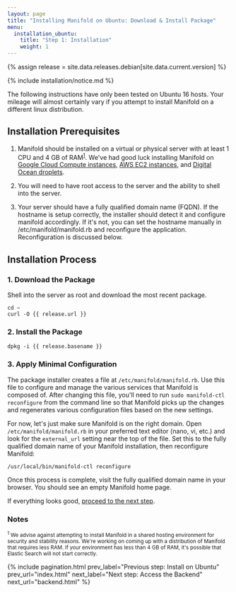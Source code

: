 ```yaml
---
layout: page
title: "Installing Manifold on Ubuntu: Download & Install Package"
menu:
  installation_ubuntu:
    title: "Step 1: Installation"
    weight: 1
---
```


{% assign release = site.data.releases.debian[site.data.current.version] %}

{% include installation/notice.md %}

The following instructions have only been tested on Ubuntu 16 hosts. Your mileage will almost certainly vary if you attempt to install Manifold on a different linux distribution.

## Installation Prerequisites

1. Manifold should be installed on a virtual or physical server with at least 1 CPU and 4 GB of RAM<sup>[1](#note-1)</sup>. We've had good luck installing Manifold on [Google Cloud Compute instances](https://cloud.google.com/compute/docs/instances/), [AWS EC2 instances](https://aws.amazon.com/ec2/instance-types/), and [Digital Ocean droplets](https://www.digitalocean.com/).

2. You will need to have root access to the server and the ability to shell into the server.

3. Your server should have a fully qualified domain name (FQDN). If the hostname is setup correctly, the installer should detect it and configure manifold accordingly. If it's not, you can set the hostname manually in /etc/manifold/manifold.rb and reconfigure the application. Reconfiguration is discussed below.

## Installation Process

### 1. Download the Package

Shell into the server as root and download the most recent package.

``` shell
cd ~
curl -O {{ release.url }}
```

### 2. Install the Package

``` shell
dpkg -i {{ release.basename }}
```

### 3. Apply Minimal Configuration

The package installer creates a file at `/etc/manifold/manifold.rb`. Use this file to configure and manage the various services that Manifold is composed of. After changing this file, you'll need to run `sudo manifold-ctl reconfigure` from the command line so that Manifold picks up the changes and regenerates various configuration files based on the new settings.

For now, let's just make sure Manifold is on the right domain. Open `/etc/manifold/manifold.rb` in your preferred text editor (nano, vi, etc.) and look for the `external_url` setting near the top of the file. Set this to the fully qualified domain name of your Manifold installation, then reconfigure Manifold:

``` shell
/usr/local/bin/manifold-ctl reconfigure
```

Once this process is complete, visit the fully qualified domain name in your browser. You should see an empty Manifold home page.

If everything looks good, [proceed to the next step](/docs/installing/access_backend.html).

### Notes

<small>
<a name="note-1"></a><sup>1</sup> We advise against attempting to install Manifold in a shared hosting environment for security and stability reasons. We're working on coming up with a distribution of Manifold that requires less RAM. If your environment has less than 4 GB of RAM, it's possible that Elastic Search will  not start correctly.
</small>

{% include pagination.html 
	prev_label="Previous step: Install on Ubuntu" 
	prev_url="index.html" 
	next_label="Next step: Access the Backend" 
	next_url="backend.html" 
%}

